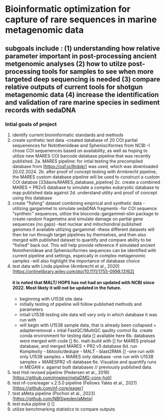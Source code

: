 # Bioinformatic optimization for capture of rare sequences in marine metagenomic data #
 ## subgoals include : (1) understanding how relative parameter important in post-processing ancient metgenomic analyses (2) how to utilze post-processing tools for samples to see when more targeted deep sequencing is needed (3) compare relative outputs of current tools for shotgun metagenomic data (4) increase the identification and validation of rare marine species in sediment records with sedaDNA
### Intial goals of project 
1. identify current bioninformatic standards and methods
2. create synthetic test data
   -created database of 20 COI partial sequenences for Nototheniideae and Sphenisciformes from NCBI
   -I chose COI sequenences based on availability, as well as hoping to utilize new MARES COI barcode database pipeline that was recently published.
   2a. MARES pipeline: for intial testing the precompiled database from [https://osf.io/8rdqk/] was used, which was downloaded 20.02.2024.
   2b. after proof of concept testing with Armbrecht pipeline, the MARES custom database pipeline will be used to construct a custom COI databse [33davis/MARES_database_pipeline]
   2c. create a combined MARES + PR2v5 database to simulate a complex eukaryotic database to map published data against
   2d. understand utility and proof of concept using this database
3. create "fishing" dataset combining empirical and synthetic data
   -utilizing gargammel to simulate sedaDNA fragments
   -for COI sequence "syntheic" sequences, utilize the bioconda::gargammel-slim package to create random fragemetns and simulate damage on partial gene sequences (no gaps)
   -test nuclear and mitochondiral published genomes if available utilizing gargammel
   -these different datasets will then be run through target pipelines by themselves, and then also merged with published dataset to quantify and compare ability to be "fished" back out. This will help provide reference if simulated ancient Nototheniideae and Sphenisciformes sequences can be identified with current pipeline and settings, espeically in complex metagenomic samples
   -will also highlight the importance of database choice 
4. test data with Linda pipeline (Armbrecht et al., 2020) [https://onlinelibrary.wiley.com/doi/10.1111/1755-0998.13162]
   #### it is noted that MALT/ HOPS has not had an updated with NCBI since 2022. Most likely it will not be updated in the future. 
     - beginning with U1538 site data
     - initially testing of pipeline will follow published methods and parameters
     - intiall U1538 testing site data will vary only in which database it was run with
     - will begin with U1538 sample data, that is already been collapsed + adapterremoval + intial FastQC/MultiQC qaulity control
       6a. create conda environment for testing data [] available here
        6b. databases were merged with code []
         6c. malt-build with [] for MARES preload database, and merged MARES + PR2 v5 database
         6d. run Komplexity - bbtools/dedupe - MALT - blast2RMA [] 
           -one run with only U1538 samples + MARES only database
           -one run with U1538 samples + MARESPR2 v5 database
         6e. Visualize and quanitify runs in MEGAN v. against built databases // previously published data. 
5. test Holi revised pipeline (Pedersen et al., 2016) [https://github.com/miwipe/metaDMG-core-holi]
6. test nf-core/eager v.2.5.0 pipeline (Fellows Yates et al., 2021) [https://github.com/nf-core/eager]
7. test aMeta pipeline (Pochon et al., 2023) [https://github.com/NBISweden/aMeta]
8. test euka pipline () []
9. utilize benchmarking statistics to compare outputs
